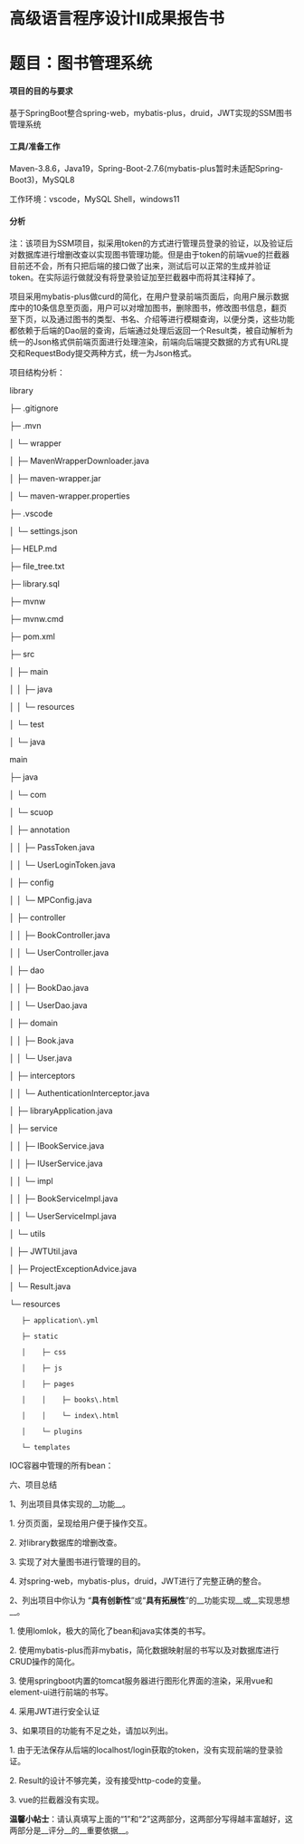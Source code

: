
# 高级语言程序设计II成果报告书

# 题目：图书管理系统

#### 项目的目的与要求

基于SpringBoot整合spring\-web，mybatis\-plus，druid，JWT实现的SSM图书管理系统

#### 工具/准备工作

Maven\-3\.8\.6，Java19，Spring\-Boot\-2\.7\.6\(mybatis\-plus暂时未适配Spring\-Boot3\)，MySQL8

工作环境：vscode，MySQL Shell，windows11

#### 分析

注：该项目为SSM项目，拟采用token的方式进行管理员登录的验证，以及验证后对数据库进行增删改查以实现图书管理功能。但是由于token的前端vue的拦截器目前还不会，所有只把后端的接口做了出来，测试后可以正常的生成并验证token。在实际运行做就没有将登录验证加至拦截器中而将其注释掉了。

项目采用mybatis\-plus做curd的简化，在用户登录前端页面后，向用户展示数据库中的10条信息至页面，用户可以对增加图书，删除图书，修改图书信息，翻页至下页，以及通过图书的类型、书名、介绍等进行模糊查询，以便分类，这些功能都依赖于后端的Dao层的查询，后端通过处理后返回一个Result类，被自动解析为统一的Json格式供前端页面进行处理渲染，前端向后端提交数据的方式有URL提交和RequestBody提交两种方式，统一为Json格式。

项目结构分析：

library

├─ \.gitignore

├─ \.mvn

│    └─ wrapper

│           ├─ MavenWrapperDownloader\.java

│           ├─ maven\-wrapper\.jar

│           └─ maven\-wrapper\.properties

├─ \.vscode

│    └─ settings\.json

├─ HELP\.md

├─ file\_tree\.txt

├─ library\.sql

├─ mvnw

├─ mvnw\.cmd

├─ pom\.xml

├─ src

│    ├─ main

│    │    ├─ java

│    │    └─ resources

│    └─ test

│           └─ java

main

├─ java

│    └─ com

│           └─ scuop

│                  ├─ annotation

│                  │    ├─ PassToken\.java

│                  │    └─ UserLoginToken\.java

│                  ├─ config

│                  │    └─ MPConfig\.java

│                  ├─ controller

│                  │    ├─ BookController\.java

│                  │    └─ UserController\.java

│                  ├─ dao

│                  │    ├─ BookDao\.java

│                  │    └─ UserDao\.java

│                  ├─ domain

│                  │    ├─ Book\.java

│                  │    └─ User\.java

│                  ├─ interceptors

│                  │    └─ AuthenticationInterceptor\.java

│                  ├─ libraryApplication\.java

│                  ├─ service

│                  │    ├─ IBookService\.java

│                  │    ├─ IUserService\.java

│                  │    └─ impl

│                  │           ├─ BookServiceImpl\.java

│                  │           └─ UserServiceImpl\.java

│                  └─ utils

│                         ├─ JWTUtil\.java

│                         ├─ ProjectExceptionAdvice\.java

│                         └─ Result\.java

└─ resources

       ├─ application\.yml

       ├─ static

       │    ├─ css

       │    ├─ js

       │    ├─ pages

       │    │    ├─ books\.html

       │    │    └─ index\.html

       │    └─ plugins                

       └─ templates

IOC容器中管理的所有bean：

六、项目总结

1、列出项目具体实现的__功能__。

1\. 分页页面，呈现给用户便于操作交互。

2\. 对library数据库的增删改查。

3\. 实现了对大量图书进行管理的目的。

4\. 对spring\-web，mybatis\-plus，druid，JWT进行了完整正确的整合。

2、列出项目中你认为 “__具有创新性__”或“__具有拓展性__”的__功能实现__或__实现思想__。

  1\. 使用lomlok，极大的简化了bean和java实体类的书写。

  2\. 使用mybatis\-plus而非mybatis，简化数据映射层的书写以及对数据库进行CRUD操作的简化。

  3\. 使用springboot内置的tomcat服务器进行图形化界面的渲染，采用vue和element\-ui进行前端的书写。

  4\. 采用JWT进行安全认证

3、如果项目的功能有不足之处，请加以列出。

  1\. 由于无法保存从后端的localhost/login获取的token，没有实现前端的登录验证。

  2\. Result的设计不够完美，没有接受http\-code的变量。

  3\. vue的拦截器没有实现。

__温馨小帖士__：请认真填写上面的“1”和“2”这两部分，这两部分写得越丰富越好，这两部分是__评分__的__重要依据__。


